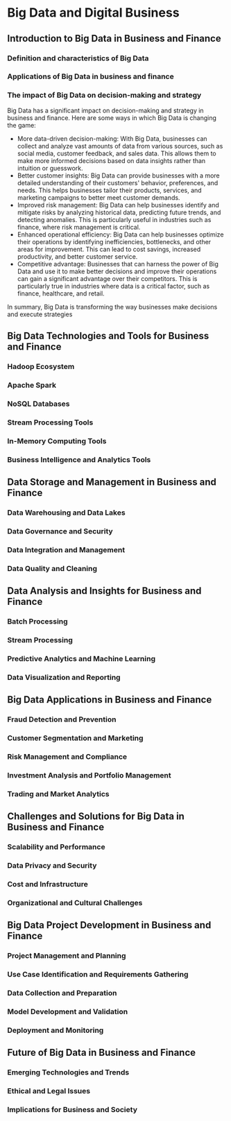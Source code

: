 # Big Data and Digital Business

## Introduction to Big Data in Business and Finance

### Definition and characteristics of Big Data
### Applications of Big Data in business and finance
### The impact of Big Data on decision-making and strategy

Big Data has a significant impact on decision-making and strategy in business and finance. Here are some ways in which Big Data is changing the game:

- More data-driven decision-making: With Big Data, businesses can collect and analyze vast amounts of data from various sources, such as social media, customer feedback, and sales data. This allows them to make more informed decisions based on data insights rather than intuition or guesswork.
- Better customer insights: Big Data can provide businesses with a more detailed understanding of their customers' behavior, preferences, and needs. This helps businesses tailor their products, services, and marketing campaigns to better meet customer demands.
- Improved risk management: Big Data can help businesses identify and mitigate risks by analyzing historical data, predicting future trends, and detecting anomalies. This is particularly useful in industries such as finance, where risk management is critical.
- Enhanced operational efficiency: Big Data can help businesses optimize their operations by identifying inefficiencies, bottlenecks, and other areas for improvement. This can lead to cost savings, increased productivity, and better customer service.
- Competitive advantage: Businesses that can harness the power of Big Data and use it to make better decisions and improve their operations can gain a significant advantage over their competitors. This is particularly true in industries where data is a critical factor, such as finance, healthcare, and retail.

In summary, Big Data is transforming the way businesses make decisions and execute strategies


## Big Data Technologies and Tools for Business and Finance

### Hadoop Ecosystem
### Apache Spark
### NoSQL Databases
### Stream Processing Tools
### In-Memory Computing Tools
### Business Intelligence and Analytics Tools

## Data Storage and Management in Business and Finance

### Data Warehousing and Data Lakes
### Data Governance and Security
### Data Integration and Management
### Data Quality and Cleaning

## Data Analysis and Insights for Business and Finance

### Batch Processing
### Stream Processing
### Predictive Analytics and Machine Learning
### Data Visualization and Reporting

## Big Data Applications in Business and Finance

### Fraud Detection and Prevention
### Customer Segmentation and Marketing
### Risk Management and Compliance
### Investment Analysis and Portfolio Management
### Trading and Market Analytics

## Challenges and Solutions for Big Data in Business and Finance

### Scalability and Performance
### Data Privacy and Security
### Cost and Infrastructure
### Organizational and Cultural Challenges

## Big Data Project Development in Business and Finance

### Project Management and Planning
### Use Case Identification and Requirements Gathering
### Data Collection and Preparation
### Model Development and Validation
### Deployment and Monitoring

## Future of Big Data in Business and Finance

### Emerging Technologies and Trends
### Ethical and Legal Issues
### Implications for Business and Society

